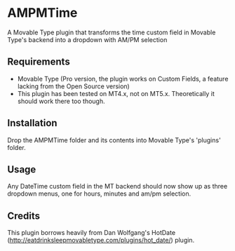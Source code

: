 AMPMTime
========
A Movable Type plugin that transforms the time custom field in Movable Type's backend into a dropdown with AM/PM selection

Requirements
------------
* Movable Type (Pro version, the plugin works on Custom Fields, a feature lacking from the Open Source version)
* This plugin has been tested on MT4.x, not on MT5.x.  Theoretically it should work there too though. 

Installation
-------------
Drop the AMPMTime folder and its contents into Movable Type's 'plugins' folder.

Usage
------
Any DateTime custom field in the MT backend should now show up as three dropdown menus, one for hours, minutes and am/pm selection.

Credits
--------
This plugin borrows heavily from Dan Wolfgang's HotDate (http://eatdrinksleepmovabletype.com/plugins/hot_date/) plugin.